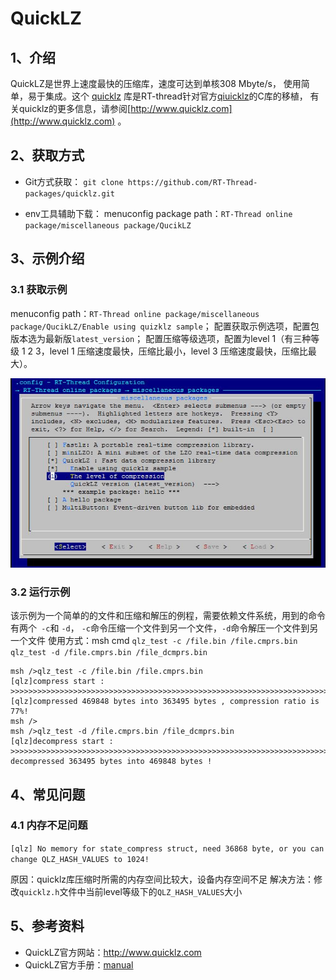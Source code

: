 # QuickLZ

## 1、介绍

QuickLZ是世界上速度最快的压缩库，速度可达到单核308 Mbyte/s， 使用简单，易于集成。这个 [quicklz](https://github.com/RT-Thread-packages/quicklz) 库是RT-thread针对官方[qiuicklz](http://www.quicklz.com/download.html)的C库的移植， 有关quicklz的更多信息，请参阅[http://www.quicklz.com](http://www.quicklz.com) 。

## 2、获取方式

-  Git方式获取：
`git clone https://github.com/RT-Thread-packages/quicklz.git`

- env工具辅助下载：
  menuconfig package path：`RT-Thread online package/miscellaneous package/QucikLZ`

## 3、示例介绍

### 3.1 获取示例

menuconfig path：`RT-Thread online package/miscellaneous package/QucikLZ/Enable using quizklz sample`；
配置获取示例选项，配置包版本选为最新版`latest_version`；
配置压缩等级选项，配置为level 1（有三种等级 1 2 3，level 1 压缩速度最快，压缩比最小，level 3 压缩速度最快，压缩比最大）。

![](./doc/image/QuickLZ.jpg)



### 3.2 运行示例
该示例为一个简单的的文件和压缩和解压的例程，需要依赖文件系统，用到的命令有两个` -c`和 `-d`， `-c`命令压缩一个文件到另一个文件，`-d`命令解压一个文件到另一个文件
使用方式：msh cmd `qlz_test -c /file.bin /file.cmprs.bin` `qlz_test -d /file.cmprs.bin /file_dcmprs.bin`

    msh />qlz_test -c /file.bin /file.cmprs.bin
    [qlz]compress start : >>>>>>>>>>>>>>>>>>>>>>>>>>>>>>>>>>>>>>>>>>>>>>>>>>>>>>>>>>>>>>>>>>>>>>>>
    [qlz]compressed 469848 bytes into 363495 bytes , compression ratio is 77%!
    msh />
    msh />qlz_test -d /file.cmprs.bin /file_dcmprs.bin
    [qlz]decompress start : >>>>>>>>>>>>>>>>>>>>>>>>>>>>>>>>>>>>>>>>>>>>>>>>>>>>>>>>>>>>>>>>>>>>>>>>
    decompressed 363495 bytes into 469848 bytes !

## 4、常见问题

### 4.1 内存不足问题

   `[qlz] No memory for state_compress struct, need 36868 byte, or you can change QLZ_HASH_VALUES to 1024!`

原因：quicklz库压缩时所需的内存空间比较大，设备内存空间不足
解决方法：修改`quicklz.h`文件中当前level等级下的`QLZ_HASH_VALUES`大小



## 5、参考资料

- QuickLZ官方网站：http://www.quicklz.com
- QuickLZ官方手册：[manual](http://www.quicklz.com/manual.html)


